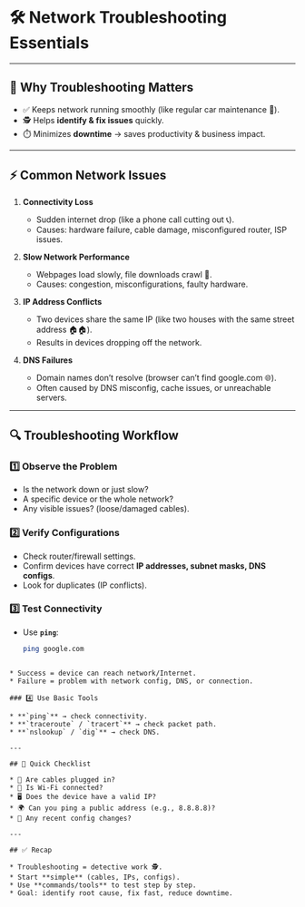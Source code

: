 # 🛠️ Network Troubleshooting Essentials

---

## 🚦 Why Troubleshooting Matters
- ✅ Keeps network running smoothly (like regular car maintenance 🚗).  
- 🕵️ Helps **identify & fix issues** quickly.  
- ⏱️ Minimizes **downtime** → saves productivity & business impact.  

---

## ⚡ Common Network Issues
1. **Connectivity Loss**  
   - Sudden internet drop (like a phone call cutting out 📞).  
   - Causes: hardware failure, cable damage, misconfigured router, ISP issues.  

2. **Slow Network Performance**  
   - Webpages load slowly, file downloads crawl 🐢.  
   - Causes: congestion, misconfigurations, faulty hardware.  

3. **IP Address Conflicts**  
   - Two devices share the same IP (like two houses with the same street address 🏠🏠).  
   - Results in devices dropping off the network.  

4. **DNS Failures**  
   - Domain names don’t resolve (browser can’t find google.com 🌐).  
   - Often caused by DNS misconfig, cache issues, or unreachable servers.  

---

## 🔍 Troubleshooting Workflow

### 1️⃣ Observe the Problem
- Is the network down or just slow?  
- A specific device or the whole network?  
- Any visible issues? (loose/damaged cables).  

### 2️⃣ Verify Configurations
- Check router/firewall settings.  
- Confirm devices have correct **IP addresses, subnet masks, DNS configs**.  
- Look for duplicates (IP conflicts).  

### 3️⃣ Test Connectivity
- Use **`ping`**:  
  ```bash
  ping google.com
````

* Success = device can reach network/Internet.
* Failure = problem with network config, DNS, or connection.

### 4️⃣ Use Basic Tools

* **`ping`** → check connectivity.
* **`traceroute` / `tracert`** → check packet path.
* **`nslookup` / `dig`** → check DNS.

---

## 📝 Quick Checklist

* 🔌 Are cables plugged in?
* 📶 Is Wi-Fi connected?
* 🖥️ Does the device have a valid IP?
* 🌍 Can you ping a public address (e.g., 8.8.8.8)?
* 🧾 Any recent config changes?

---

## ✅ Recap

* Troubleshooting = detective work 🕵️.
* Start **simple** (cables, IPs, configs).
* Use **commands/tools** to test step by step.
* Goal: identify root cause, fix fast, reduce downtime.


